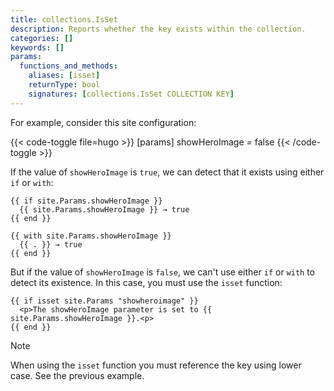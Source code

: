 ```yaml
---
title: collections.IsSet
description: Reports whether the key exists within the collection.
categories: []
keywords: []
params:
  functions_and_methods:
    aliases: [isset]
    returnType: bool
    signatures: [collections.IsSet COLLECTION KEY]
---
```


For example, consider this site configuration:

{{< code-toggle file=hugo >}}
[params]
showHeroImage = false
{{< /code-toggle >}}

If the value of `showHeroImage` is `true`, we can detect that it exists using either `if` or `with`:

```go-html-template
{{ if site.Params.showHeroImage }}
  {{ site.Params.showHeroImage }} → true
{{ end }}

{{ with site.Params.showHeroImage }}
  {{ . }} → true
{{ end }}
```

But if the value of `showHeroImage` is `false`, we can't use either `if` or `with` to detect its existence. In this case, you must use the `isset` function:

```go-html-template
{{ if isset site.Params "showheroimage" }}
  <p>The showHeroImage parameter is set to {{ site.Params.showHeroImage }}.<p>
{{ end }}
```

> [!note]
> When using the `isset` function you must reference the key using lower case. See the previous example.
